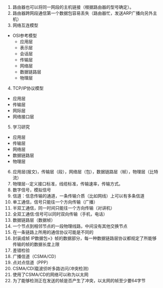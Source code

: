 1. 路由器也可以将同一网段的主机链接（根据路由器的型号确定）。
2. 路由器跨网段通信第一个数据包容易丢失（路由器忙，发送ARP广播向另外主机）
3. 网络互连模型
  - OSI参考模型
    - 应用层
    - 表示层
    - 会话层
    - 传输层
    - 网络层
    - 数据链路层
    - 物理层

4. TCP/IP协议模型
  - 应用层
  - 传输层
  - 网际层
  - 网络接口层
5. 学习研究
  - 应用层
  - 传输层
  - 网络层
  - 数据链路层
  - 物理层
6. 应用层(报文)，传输层（段），网络层（包），数据链路层（帧），物理层（比特流）
7. 物理层--定义接口标准，线缆标准，传输速率，传输方式。
8. 数字信号，模拟信号
9. 信道：信息传输的通道，一条传输介质（比如网线）上可以有多条信道
10. 单工通信，信号只能往一个方向传输（广播）
11. 半双工通信，同一时间只能往一个方向传输（对讲机）
12. 全双工通信:信号可以同时双向传输（手机，电话）
13. 数据链路层（数据帧）
14. 一个节点到相邻节点的一段物理线路，中间没有其他交换节点
15. 在一条链路上所用的通信协议可能是不同的
16. 封装成帧 IP数据包=》帧的数据部分，每一种数据链路层协议都规定了所能够传输的帧的数据长度上限
17. 差错检验
18. 广播信道（CSMA/CD）
19. 点对点信道（PPP）
20. CSMA/CD(载波侦听多路访问/冲突检测)
21. 使用了CSMA/CD的网络可以称为以太网
22. 为了能够检测正在发送的帧是否产生了冲突，以太网的帧至少要64字节
